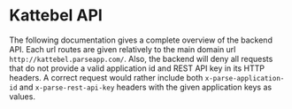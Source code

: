 Kattebel API
=================

The following documentation gives a complete overview of the backend API. Each url routes are given
relatively to the main domain url `http://kattebel.parseapp.com/`. Also, the backend will deny
all requests that do not provide a valid application id and REST API key in its HTTP headers. A
correct request would rather include both `x-parse-application-id` and `x-parse-rest-api-key`
headers with the given application keys as values. 
